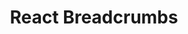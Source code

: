 ---
path: "/devcomponent/react-breadcrumbs"
subnav: "3/React/React/1"
lang: "en"
title: "React Breadcrumbs"
---